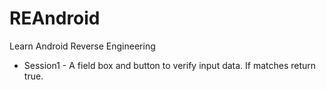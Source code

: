 REAndroid
=========

Learn Android Reverse Engineering

* Session1 - A field box and button to verify input data. If matches return true.
